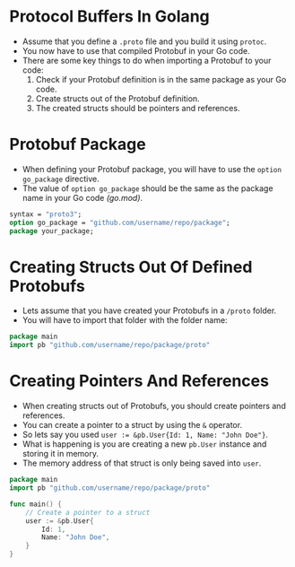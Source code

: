 # Protocol Buffers In Golang
+ Assume that you define a `.proto` file and you build it using `protoc`.
+ You now have to use that compiled Protobuf in your Go code.
+ There are some key things to do when importing a Protobuf to your code:
    1. Check if your Protobuf definition is in the same package as your Go code.
    2. Create structs out of the Protobuf definition.
    3. The created structs should be pointers and references.

# Protobuf Package
+ When defining your Protobuf package, you will have to use the `option go_package` directive.
+ The value of `option go_package` should be the same as the package name in your Go code *(go.mod)*.
```protobuf
syntax = "proto3";
option go_package = "github.com/username/repo/package";
package your_package;
```
# Creating Structs Out Of Defined Protobufs
+ Lets assume that you have created your Protobufs in a `/proto` folder.
+ You will have to import that folder with the folder name:
```go
package main
import pb "github.com/username/repo/package/proto"
```

# Creating Pointers And References
+ When creating structs out of Protobufs, you should create pointers and references.
+ You can create a pointer to a struct by using the `&` operator.
+ So lets say you used `user := &pb.User{Id: 1, Name: "John Doe"}`.
+ What is happening is you are creating a new `pb.User` instance and storing it in memory.
+ The memory address of that struct is only being saved into `user`.
```go
package main
import pb "github.com/username/repo/package/proto"

func main() {
    // Create a pointer to a struct
    user := &pb.User{
        Id: 1,
        Name: "John Doe",
    }
}
```
